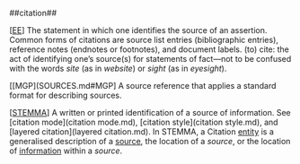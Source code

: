 ##citation##

\[[EE](SOURCES.md#EE)\]  The statement in which one identifies the source of an assertion. Common forms of citations are source list entries (bibliographic entries), reference notes (endnotes or footnotes), and document labels.
(to) cite: the act of identifying one’s source(s) for statements of fact—not to be confused with the words *site* (as in *website*) or *sight* (as in *eyesight*).

\[[MGP](SOURCES.md#MGP\] A source reference that applies a standard format for describing sources.

\[[STEMMA](SOURCES.md#STEMMA)\] A written or printed identification of a source of information. See [citation mode](citation mode.md), [citation style](citation style.md), and [layered citation](layered citation.md). In STEMMA, a Citation [entity](entity.md) is a generalised description of a [source](source.md), the location of a *source*, or the location of [information](information.md) within a *source*.

